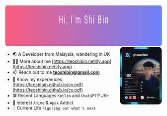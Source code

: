 <!--
**teoshibin/teoshibin** is a ✨ _special_ ✨ repository because its `README.md` (this file) appears on your GitHub profile.

Here are some ideas to get you started:

- 🔭 I’m currently working on ...
- 🌱 I’m currently learning ...
- 👯 I’m looking to collaborate on ...
- 🤔 I’m looking for help with ...
- 💬 Ask me about ...
- 📫 How to reach me: ...
- 😄 Pronouns: ...
- ⚡ Fun fact: ...
-->
<div align="left">
  <br>
    <img src="header.svg" width="900" height="130">
  <br>
</div>

<a href="#" target="_blank">
  <img
    width="135"
    align="right"
    src="https://github.com/teoshibin/teoshibin/blob/main/devcard.svg"
  />
</a>

- 🌏 A Developer from Malaysia, wandering in UK
- 👨‍💻 More about me [https://teoshibin.netlify.app](https://teoshibin.netlify.app)
- 📫 Reach out to me **teoshibin@gmail.com**
- 📄 Know my experiences [https://teoshibin.github.io/cv.pdf](https://teoshibin.github.io/cv.pdf)
- 🛠️ Recent Languages `Kotlin` and `ChatGPT`!? JK~
- 🌱 Interest `Anime` & `Apex` Addict
- 💡 Current Life `Figuring out what's next`
